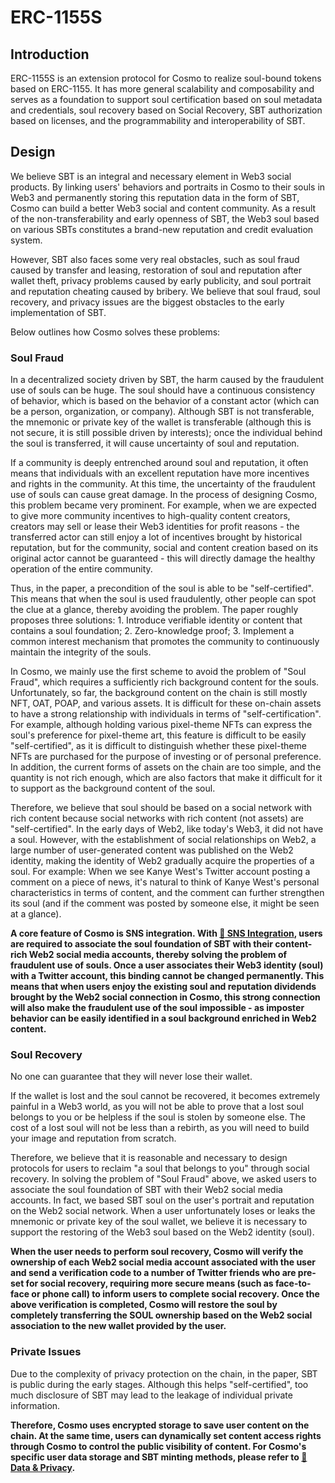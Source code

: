 # ERC-1155S

## Introduction

ERC-1155S is an extension protocol for Cosmo to realize soul-bound tokens based on ERC-1155. It has more general scalability and composability and serves as a foundation to support soul certification based on soul metadata and credentials, soul recovery based on Social Recovery, SBT authorization based on licenses, and the programmability and interoperability of SBT.

## Design

We believe SBT is an integral and necessary element in Web3 social products. By linking users' behaviors and portraits in Cosmo to their souls in Web3 and permanently storing this reputation data in the form of SBT, Cosmo can build a better Web3 social and content community. As a result of the non-transferability and early openness of SBT, the Web3 soul based on various SBTs constitutes a brand-new reputation and credit evaluation system.

However, SBT also faces some very real obstacles, such as soul fraud caused by transfer and leasing, restoration of soul and reputation after wallet theft, privacy problems caused by early publicity, and soul portrait and reputation cheating caused by bribery. We believe that soul fraud, soul recovery, and privacy issues are the biggest obstacles to the early implementation of SBT.

Below outlines how Cosmo solves these problems:

### Soul Fraud

In a decentralized society driven by SBT, the harm caused by the fraudulent use of souls can be huge. The soul should have a continuous consistency of behavior, which is based on the behavior of a constant actor (which can be a person, organization, or company). Although SBT is not transferable, the mnemonic or private key of the wallet is transferable (although this is not secure, it is still possible driven by interests); once the individual behind the soul is transferred, it will cause uncertainty of soul and reputation.

If a community is deeply entrenched around soul and reputation, it often means that individuals with an excellent reputation have more incentives and rights in the community. At this time, the uncertainty of the fraudulent use of souls can cause great damage. In the process of designing Cosmo, this problem became very prominent. For example, when we are expected to give more community incentives to high-quality content creators, creators may sell or lease their Web3 identities for profit reasons - the transferred actor can still enjoy a lot of incentives brought by historical reputation, but for the community, social and content creation based on its original actor cannot be guaranteed - this will directly damage the healthy operation of the entire community.

Thus, in the paper, a precondition of the soul is able to be "self-certified". This means that when the soul is used fraudulently, other people can spot the clue at a glance, thereby avoiding the problem. The paper roughly proposes three solutions: 1. Introduce verifiable identity or content that contains a soul foundation; 2. Zero-knowledge proof; 3. Implement a common interest mechanism that promotes the community to continuously maintain the integrity of the souls.

In Cosmo, we mainly use the first scheme to avoid the problem of "Soul Fraud", which requires a sufficiently rich background content for the souls. Unfortunately, so far, the background content on the chain is still mostly NFT, OAT, POAP, and various assets. It is difficult for these on-chain assets to have a strong relationship with individuals in terms of "self-certification". For example, although holding various pixel-theme NFTs can express the soul's preference for pixel-theme art, this feature is difficult to be easily "self-certified", as it is difficult to distinguish whether these pixel-theme NFTs are purchased for the purpose of investing or of personal preference. In addition, the current forms of assets on the chain are too simple, and the quantity is not rich enough, which are also factors that make it difficult for it to support as the background content of the soul.

Therefore, we believe that soul should be based on a social network with rich content because social networks with rich content (not assets) are "self-certified". In the early days of Web2, like today's Web3, it did not have a soul. However, with the establishment of social relationships on Web2, a large number of user-generated content was published on the Web2 identity, making the identity of Web2 gradually acquire the properties of a soul. For example: When we see Kanye West's Twitter account posting a comment on a piece of news, it's natural to think of Kanye West's personal characteristics in terms of content, and the comment can further strengthen its soul (and if the comment was posted by someone else, it might be seen at a glance).

**A core feature of Cosmo is SNS integration. With [📲 SNS Integration](https://whitepaper.cosmo.fm/sns-integration), users are required to associate the soul foundation of SBT with their content-rich Web2 social media accounts, thereby solving the problem of fraudulent use of souls. Once a user associates their Web3 identity (soul) with a Twitter account, this binding cannot be changed permanently. This means that when users enjoy the existing soul and reputation dividends brought by the Web2 social connection in Cosmo, this strong connection will also make the fraudulent use of the soul impossible - as imposter behavior can be easily identified in a soul background enriched in Web2 content.**

### Soul Recovery

No one can guarantee that they will never lose their wallet.

If the wallet is lost and the soul cannot be recovered, it becomes extremely painful in a Web3 world, as you will not be able to prove that a lost soul belongs to you or be helpless if the soul is stolen by someone else. The cost of a lost soul will not be less than a rebirth, as you will need to build your image and reputation from scratch.

Therefore, we believe that it is reasonable and necessary to design protocols for users to reclaim "a soul that belongs to you" through social recovery. In solving the problem of "Soul Fraud" above, we asked users to associate the soul foundation of SBT with their Web2 social media accounts. In fact, we based SBT soul on the user's portrait and reputation on the Web2 social network. When a user unfortunately loses or leaks the mnemonic or private key of the soul wallet, we believe it is necessary to support the restoring of the Web3 soul based on the Web2 identity (soul).

**When the user needs to perform soul recovery, Cosmo will verify the ownership of each Web2 social media account associated with the user and send a verification code to a number of Twitter friends who are pre-set for social recovery, requiring more secure means (such as face-to-face or phone call) to inform users to complete social recovery. Once the above verification is completed, Cosmo will restore the soul by completely transferring the SOUL ownership based on the Web2 social association to the new wallet provided by the user.**

### Private Issues

Due to the complexity of privacy protection on the chain, in the paper, SBT is public during the early stages. Although this helps "self-certified", too much disclosure of SBT may lead to the leakage of individual private information.

**Therefore, Cosmo uses encrypted storage to save user content on the chain. At the same time, users can dynamically set content access rights through Cosmo to control the public visibility of content. For Cosmo's specific user data storage and SBT minting methods, please refer to [🔏 Data & Privacy](https://whitepaper.cosmo.fm/data-and-privacy).**

